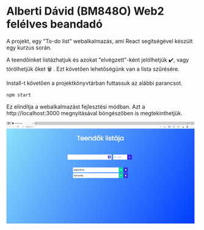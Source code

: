 # Alberti Dávid (BM848O) Web2 felélves beandadó

A projekt, egy "To-do list" webalkalmazás, ami React segítségével készült egy kurzus során.

A teendőinket listázhatjuk és azokat "elvégzett"-ként jelölhetjük :heavy_check_mark:, vagy törölhetjük őket :wastebasket:	.
Ezt követően lehetőségünk van a lista szűrésére.

Install-t követően a projektkönyvtárban futtassuk az alábbi parancsot.

```bash
npm start
```

Ez elindítja a webalkalmazást fejlesztési módban.
Azt a http://localhost:3000 megnyitásával böngészőben is megtekinthetjük.

![alt text](https://github.com/4lbertiD/todo/blob/master/web.png)

